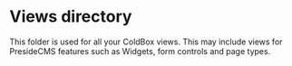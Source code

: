 Views directory
===============

This folder is used for all your ColdBox views. This may include views for PresideCMS features such as Widgets, form controls and page types.